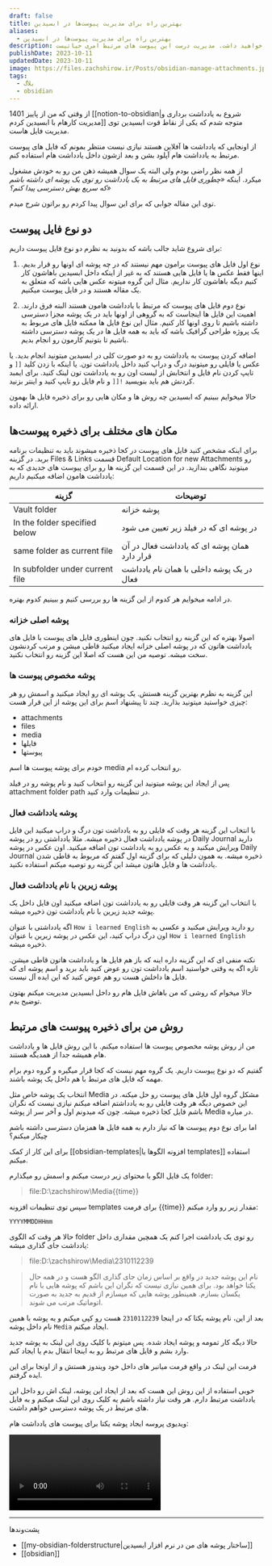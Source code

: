 ```yaml
---
draft: false
title: بهترین راه برای مدیریت پیوست‌ها در ابسیدین
aliases:
  - بهترین راه برای مدیریت پیوست‌ها در ابسیدین
description: صرف نظر از اینکه دارید در مورد چه چیزی مینویسید، احتمالش زیاد هست که فایل هایی مرتبط با اون نوشته خواهید داشت. مدیریت درست این پیوست های مرتبط امری حیاتیست.
publishDate: 2023-10-11
updatedDate: 2023-10-11
image: https://files.zachshirow.ir/Posts/obsidian-manage-attachments.jpg
tags:
  - بلاگ
  - obsidian
---
```


از وقتی که من از پاییز 1401 [[notion-to-obsidian|شروع به یادداشت برداری و مدیریت کارهام با ابسیدین کردم]] متوجه شدم که یکی از نقاط قوت ابسیدین توی مدیریت فایل هاست. 

از اونجایی که یادداشت ها آفلاین هستند نیازی نیست منتظر بمونم که فایل های پیوست مرتبط به یادداشت هام آپلود بشن و بعد ازشون داخل یادداشت هام استفاده کنم. 

از همه نظر راضی بودم ولی البته یک سوال همیشه ذهن من رو به خودش مشغول میکرد. اینکه *«چطوری فایل های مرتبط به یک یادداشت رو توی یک پوشه ای داشته باشم که سریع بهش دسترسی پیدا کنم؟»* 

توی این مقاله جوابی که برای این سوال پیدا کردم رو براتون شرح میدم. 

## دو نوع فایل پیوست

برای شروع شاید جالب باشه که بدونید به نظرم دو نوع فایل پیوست داریم: 

1. نوع اول فایل های پیوست برامون مهم نیستند که در چه پوشه ای اونها رو قرار بدیم. اینها فقط عکس ها یا فایل هایی هستند که به غیر از اینکه داخل ابسیدین باهاشون کار کنیم دیگه باهاشون کار نداریم. مثال این گروه میتونه عکس هایی باشه که متعلق به یک مقاله هستند و در فایل پیوست میکنیم. 

2. نوع دوم فایل های پیوست که مرتبط با یادداشت هامون هستند البته فرق دارند. اهمیت این فایل ها اینجاست که به گروهی از اونها باید در یک پوشه مجزا دسترسی داشته باشیم تا روی اونها کار کنیم. مثال این نوع فایل ها ممکنه فایل های مربوط به یک پروژه طراحی گرافیک باشه که باید به همه فایل ها در یک پوشه دسترسی داشته باشیم تا بتونیم کارمون رو انجام بدیم. 

اضافه کردن پیوست به یادداشت رو به دو صورت کلی در ابسیدین میتونید انجام بدید. یا عکس یا فایلی رو میتونید درگ و دراپ کنید داخل یادداشت تون. یا اینکه با زدن کلید `[[` و تایپ کردن نام فایل و انتخابش از لیست اون رو به یادداشت تون لینک کنید. برای ایمبد کردنش هم باید بنویسید `![[` و نام فایل رو تایپ کنید و اینتر بزنید.

حالا میخوایم ببینیم که ابسیدین چه روش ها و مکان هایی رو برای ذخیره فایل ها بهمون ارائه داده.

## مکان های مختلف برای ذخیره پیوست‌ها

برای اینکه مشخص کنید فایل های پیوست در کجا ذخیره میشوند باید به تنظیمات برنامه برید. در گزینه Files & Links قسمت Default Location for new Attachments رو میتونید نگاهی بندازید. در این قسمت این گزینه ها رو برای پیوست های جدیدی که به یادداشت هامون اضافه میکنیم داریم: 

| گزینه                           | توضیحات |
| ------------------------------- | ------- |
| Vault folder                    | پوشه خزانه        |
| In the folder specified below   | در پوشه ای که در فیلد زیر تعیین می شود        |
| same folder as current file     | همان پوشه ای که یادداشت فعال در آن قرار دارد        |
| In subfolder under current file | در یک پوشه داخلی با همان نام یادداشت فعال        |

در ادامه میخوایم هر کدوم از این گزینه ها رو بررسی کنیم و ببینیم کدوم بهتره. 
### پوشه اصلی خزانه

اصولا بهتره که این گزینه رو انتخاب نکنید. چون اینطوری فایل های پیوست با فایل های یادداشت هاتون که در پوشه اصلی خزانه ایجاد میکنید قاطی میشن و مرتب کردنشون سخت میشه. توصیه من این هست که اصلا این گزینه رو انتخاب نکنید. 
### پوشه مخصوص پیوست ها

این گزینه به نظرم بهترین گزینه هستش. یک پوشه ای رو ایجاد میکنید و اسمش رو هر چیزی خواستید میتونید بذارید. چند تا پیشنهاد اسم برای این پوشه از این قرار هست: 

- attachments
- files
- media
- فایلها
- پیوستها

خودم برای پوشه پیوست ها اسم media رو انتخاب کرده ام. 

پس از ایجاد این پوشه میتونید این گزینه رو انتخاب کنید و نام پوشه رو در فیلد attachment folder path در تنظیمات وارد کنید. 

### پوشه یادداشت فعال

با انتخاب این گزینه هر وقت که فایلی رو به یادداشت تون درگ و دراپ میکنید این فایل در پوشه یادداشت فعال ذخیره میشه. مثلا یادداشتی رو در پوشه Daily Journal دارید ویرایش میکنید و یه عکس رو به یادداشت تون اضافه میکنید. اون عکس در پوشه Daily Journal ذخیره میشه. به همون دلیلی که برای گزینه اول گفتم که مربوط به قاطی شدن یادداشت ها و فایل هاتون میشد این گزینه رو توصیه میکنم استفاده نکنید. 

### پوشه زیرین با نام یادداشت فعال

با انتخاب این گزینه هر وقت فایلی رو به یادداشت تون اضافه میکنید اون فایل داخل یک پوشه جدید زیرین با نام یادداشت تون ذخیره میشه. 

اگه یادداشتی با عنوان `How i learned English` رو دارید ویرایش میکنید و عکسی به اون درگ دراپ کنید، این عکس در پوشه زیرین با عنوان `How i learned English` ذخیره میشه. 

نکته منفی ای که این گزینه داره اینه که باز هم فایل ها و یادداشت هاتون قاطی میشن. تازه اگه یه وقتی خواستید اسم یادداشت تون رو عوض کنید باید برید و اسم پوشه ای که فایل ها داخلش هست رو هم عوض کنید که این ایده آل نیست. 

حالا میخوام که روشی که من باهاش فایل هام رو داخل ابسیدین مدیریت میکنم بهتون توضیح بدم. 

## روش من برای ذخیره پیوست های مرتبط

من از روش پوشه مخصوص پیوست ها استفاده میکنم. با این روش فایل ها و یادداشت هام همیشه جدا از همدیگه هستند. 

گفتیم که دو نوع پیوست داریم. یک گروه مهم نیست که کجا قرار میگیره و گروه دوم برام مهمه که فایل های مرتبط با هم داخل یک پوشه باشند. 

انتخاب یک پوشه خاص مثل Media مشکل گروه اول فایل های پیوست رو حل میکنه. در این خصوص دیگه هر وقت فایلی رو به یادداشتم اضافه میکنم نیازی نیست که نگران باشم فایل کجا ذخیره میشه. چون که میدونم اول و آخر سر از پوشه Media در میاره. 

اما برای نوع دوم پیوست ها که نیاز دارم به همه فایل ها همزمان دسترسی داشته باشم چیکار میکنم؟ 

برای این کار از کمک [[obsidian-templates|افزونه الگوها یا templates]] استفاده میکنم. 

یک فایل الگو با محتوای زیر درست میکنم و اسمش رو میگذارم folder:

> file:D:\zachshirow\Media\{{time}}

سپس توی تنظیمات افزونه templates برای فرمت {{time}} مقدار زیر رو وارد میکنم: 

`YYYYMMDDHHmm`

حالا هر وقت که الگوی folder رو توی یک یادداشت اجرا کنم یک همچین مقداری داخل یادداشت جای گذاری میشه: 

> file:D:\zachshirow\Media\2310112239

> نام این پوشه جدید در واقع بر اساس زمان جای گذاری الگو هست و در همه حال یکتا خواهد بود. برای همین نیازی نیست که نگران این باشم که پوشه هایی با نام یکسان بسازم. همینطور پوشه هایی که میسازم از قدیم به جدید به صورت اتوماتیک مرتب می شوند. 

بعد از این، نام پوشه یکتا که در اینجا `2310112239` هست رو کپی میکنم و یه پوشه با همین نام داخل پوشه `Media` ایجاد میکنم. 

حالا دیگه کار تمومه و پوشه ایجاد شده. پس میتونم با کلیک روی این لینک به پوشه جدید وارد بشم و فایل های مرتبط رو به اینجا انتقال بدم یا ایجاد کنم. 

فرمت این لینک در واقع فرمت میانبر های داخل خود ویندوز هستش و از اونجا برای این ایده گرفتم. 

خوبی استفاده از این روش این هست که بعد از ایجاد این پوشه، لینک اش رو داخل این یادداشت مرتبط دارم. هر وقت نیاز داشته باشم یه کلیک روی این لینک میکنم و به فایل های مرتبط در یک پوشه دسترسی خواهم داشت. 

ویدیوی پروسه ایجاد پوشه یکتا برای پیوست های یادداشت هام: 

<video controls>
<source src="https://zachshirow.storage.iran.liara.space/videos/obsidian-attachments.mp4" type="video/mp4" >
Your browser does not support video tag.
</video>



---
پشت‌وند‌ها
- [[my-obsidian-folderstructure|ساختار پوشه های من در نرم افزار ابسیدین]]
- [[obsidian]]